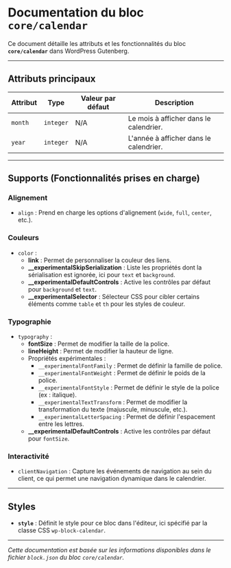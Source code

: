 # Documentation du bloc `core/calendar`

Ce document détaille les attributs et les fonctionnalités du bloc **`core/calendar`** dans WordPress Gutenberg.

---

## Attributs principaux

| **Attribut**  | **Type**  | **Valeur par défaut** | **Description**                                      |
|---------------|-----------|-----------------------|------------------------------------------------------|
| `month`       | `integer` | N/A                   | Le mois à afficher dans le calendrier.               |
| `year`        | `integer` | N/A                   | L'année à afficher dans le calendrier.              |

---

## Supports (Fonctionnalités prises en charge)

### **Alignement**
- `align` : Prend en charge les options d'alignement (`wide`, `full`, `center`, etc.).

### **Couleurs**
- `color` : 
  - **link** : Permet de personnaliser la couleur des liens.
  - **__experimentalSkipSerialization** : Liste les propriétés dont la sérialisation est ignorée, ici pour `text` et `background`.
  - **__experimentalDefaultControls** : Active les contrôles par défaut pour `background` et `text`.
  - **__experimentalSelector** : Sélecteur CSS pour cibler certains éléments comme `table` et `th` pour les styles de couleur.

### **Typographie**
- `typography` :
  - **fontSize** : Permet de modifier la taille de la police.
  - **lineHeight** : Permet de modifier la hauteur de ligne.
  - Propriétés expérimentales :
    - `__experimentalFontFamily` : Permet de définir la famille de police.
    - `__experimentalFontWeight` : Permet de définir le poids de la police.
    - `__experimentalFontStyle` : Permet de définir le style de la police (ex : italique).
    - `__experimentalTextTransform` : Permet de modifier la transformation du texte (majuscule, minuscule, etc.).
    - `__experimentalLetterSpacing` : Permet de définir l'espacement entre les lettres.
  - **__experimentalDefaultControls** : Active les contrôles par défaut pour `fontSize`.

### **Interactivité**
- `clientNavigation` : Capture les événements de navigation au sein du client, ce qui permet une navigation dynamique dans le calendrier.

---

## Styles

- **`style`** : Définit le style pour ce bloc dans l'éditeur, ici spécifié par la classe CSS `wp-block-calendar`.

---

*Cette documentation est basée sur les informations disponibles dans le fichier `block.json` du bloc `core/calendar`.* 
